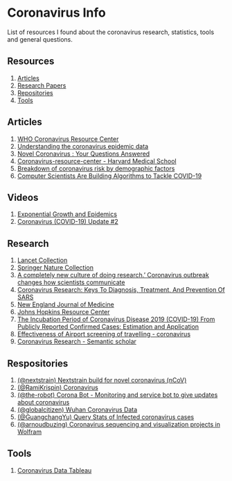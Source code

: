 # Coronavirus Info

List of resources I found about the coronavirus research, statistics, tools and general questions.

## Resources 
1. [Articles]()
2. [Research Papers]()
3. [Repositories]()
4. [Tools]()

## Articles 
1. [WHO Coronavirus Resource Center](https://www.who.int/emergencies/diseases/novel-coronavirus-2019)
1. [Understanding the coronavirus epidemic data](https://towardsdatascience.com/understanding-the-coronavirus-epidemic-data-44d2fb356ecb)
2. [Novel Coronavirus : Your Questions Answered](https://www.medicalnewstoday.com/articles/novel-coronavirus-your-questions-answered)
3. [Coronavirus-resource-center - Harvard Medical School](https://www.health.harvard.edu/diseases-and-conditions/coronavirus-resource-center)
4. [Breakdown of coronavirus risk by demographic factors](https://www.statnews.com/2020/03/03/who-is-getting-sick-and-how-sick-a-breakdown-of-coronavirus-risk-by-demographic-factors/)
5. [Computer Scientists Are Building Algorithms to Tackle COVID-19](https://onezero.medium.com/amp/p/f4ec40acdba0)

## Videos 
1. [Exponential Growth and Epidemics](https://www.youtube.com/watch?v=Kas0tIxDvrg)
2. [Coronavirus (COVID-19) Update #2](https://www.youtube.com/watch?v=lhsCo92sUJk)

## Research
1. [Lancet Collection](https://www.thelancet.com/coronavirus)
2. [Springer Nature Collection](https://www.springernature.com/gp/researchers/campaigns/coronavirus)
3. [A completely new culture of doing research.’ Coronavirus outbreak changes how scientists communicate](https://www.sciencemag.org/news/2020/02/completely-new-culture-doing-research-coronavirus-outbreak-changes-how-scientists)
4. [Coronavirus Research: Keys To Diagnosis, Treatment, And Prevention Of SARS](https://www.ncbi.nlm.nih.gov/books/NBK92477/)
5. [New England Journal of Medicine](https://www.nejm.org/coronavirus)
6. [Johns Hopkins Resource Center](https://coronavirus.jhu.edu/)
7. [The Incubation Period of Coronavirus Disease 2019 (COVID-19) From Publicly Reported Confirmed Cases: Estimation and Application](https://annals.org/aim/fullarticle/2762808/incubation-period-coronavirus-disease-2019-covid-19-from-publicly-reported)
8. [Effectiveness of Airport screening of travelling - coronavirus](https://cmmid.github.io/visualisations/traveller-screening)
9. [Coronavirus Research - Semantic scholar](https://pages.semanticscholar.org/coronavirus-research)

## Respositories
1. [(@nextstrain) Nextstrain build for novel coronavirus (nCoV)](https://github.com/nextstrain/ncov)
2. [(@RamiKrispin) Coronavirus](https://github.com/RamiKrispin/coronavirus)
3. [(@the-robot) Corona Bot - Monitoring and service bot to give updates about coronavirus](https://github.com/the-robot/corona-bot)
4. [(@globalcitizen) Wuhan Coronavirus Data](https://github.com/globalcitizen/2019-wuhan-coronavirus-data)
5. [(@GuangchangYu) Query Stats of Infected coronavirus cases](https://github.com/GuangchuangYu/nCov2019)
6. [(@arnoudbuzing) Coronavirus sequencing and visualization projects in Wolfram](https://github.com/arnoudbuzing/wolfram-coronavirus)

## Tools
1. [Coronavirus Data Tableau](https://www.tableau.com/covid-19-coronavirus-data-resources)
